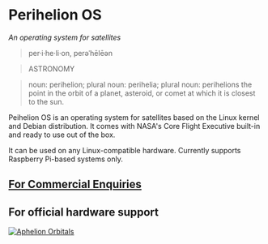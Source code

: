 # Perihelion OS
*An operating system for satellites*
>per·i·he·li·on,
>perəˈhēlēən

>ASTRONOMY

>noun: perihelion; plural noun: perihelia; plural noun: perihelions
>the point in the orbit of a planet, asteroid, or comet at which it is closest to the sun.


Peihelion OS is an operating system for satellites based on the Linux kernel and Debian distribution. It comes with NASA's Core Flight Executive built-in and ready to use out of the box.

It can be used on any Linux-compatible hardware.
Currently supports Raspberry Pi-based systems only.

## [For Commercial Enquiries](mailto:sihao.huang@aphelionorbitals.com)

## For official hardware support
[![Aphelion Orbitals](http://static1.squarespace.com/static/56eefa11c2ea5104511e19eb/t/58f25550725e25edc2e97c5e/1506043260945/?format=1500w)](http://aphelionorbitals.com/)
